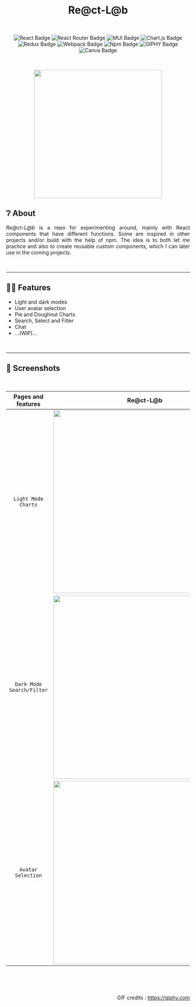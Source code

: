 <h1 align="center">Re@ct-L@b</h1><br/>

<div align="center">
  
![React Badge](https://img.shields.io/badge/React-61DAFB?style=for-the-badge&logo=react&logoColor=white)
![React Router Badge](https://img.shields.io/badge/React_Router-CA4245?style=for-the-badge&logo=react-router&logoColor=white)
![MUI Badge](https://img.shields.io/badge/MUI-007FFF?style=for-the-badge&logo=mui&logoColor=white)
![Chart.js Badge](https://img.shields.io/badge/Chart.js-FF6384?style=for-the-badge&logo=Chart.js&logoColor=white)
![Redux Badge](https://img.shields.io/badge/redux-764ABC?style=for-the-badge&logo=redux&logoColor=white)
![Webpack Badge](https://img.shields.io/badge/webpack-8DD6F9?style=for-the-badge&logo=webpack&logoColor=white)
![Npm Badge](https://img.shields.io/badge/npm-CB3837?style=for-the-badge&logo=npm&logoColor=white)
![GIPHY Badge](https://img.shields.io/badge/giphy-FF6666?style=for-the-badge&logo=giphy&logoColor=white)
![Canva Badge](https://img.shields.io/badge/Canva-00C4CC?style=for-the-badge&logo=canva&logoColor=white)
  
</div>

<br/><p align="center"> <img align="center" src="https://media.giphy.com/media/6SPT4vjEWBPjECMXwr/giphy.gif" width="350" height="auto"/></p>

## ❔ About

<p align="justify"><i>Re@ct-L@b</i> is a repo for experimenting around, mainly with React components that have different functions. Some are inspired in other projects and/or build with the help of npm. The idea is to both let me practice and also to create reusable custom components, which I can later use in the coming projects.</p><br/>

---

## 🧪🧠 Features

- Light and dark modes
- User avatar selection
- Pie and Doughnut Charts
- Search, Select and Filter
- Chat
- ...(WIP)...
<br/>

---

## 📸 Screenshots

<br/><div align="center">
  
|Pages and features|Re@ct-L@b|
| :----------------: | :---------------------------------------------------: |
|`Light Mode Charts`|<img src="https://user-images.githubusercontent.com/94974740/171412711-c2d5b16c-0cb3-477e-95e8-af60e752d94f.png"  width="500" height="auto" />|
|`Dark Mode Search/Filter` |<img src="https://user-images.githubusercontent.com/94974740/171412708-4cdf0bdf-3f92-4152-b134-63d3e3cbf126.png"  width="500" height="auto">|
|`Avatar Selection` |<img src="https://user-images.githubusercontent.com/94974740/171030838-b5646865-01e7-441f-870f-393895167db4.png"  width="500" height="auto">|
  
</div><br/>

<br/><p align="right">GIF credits : https://giphy.com</p>